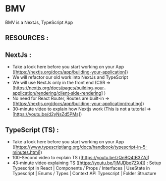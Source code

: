 # BMV
BMV is a NextJs, TypeScript App

RESOURCES :
---
NextJs :
--------
- Take a look here before you start working on your App ([https://nextjs.org/docs/app/building-your-application])
- We will refactor our old work into NextJs and TypeScript 
- We will use NextJs only in the front end (CSR => [https://nextjs.org/docs/pages/building-your-application/rendering/client-side-rendering] ) 
- No need for React Router, Routes are built-in => ([https://nextjs.org/docs/app/building-your-application/routing])
- 30-minute video to explain how Nextjs work (This is not a tutorial => [https://youtu.be/d2yNsZd5PMs]) 

TypeScript (TS) :
---------
- Take a look here before you start working on your App  ([https://www.typescriptlang.org/docs/handbook/typescript-in-5-minutes.html])
- 100-Second video to explain TS ([https://youtu.be/zQnBQ4tB3ZA])
- 43-minute video explaining TS ([https://youtu.be/1jMJDbq7ZX4]) :
             Setup Typescript in React 
           | Components / Props / Interfaces 
           | UseState in Typescript 
           | Enums / Types 
           | Context API Typescript 
           | Folder Structure  
